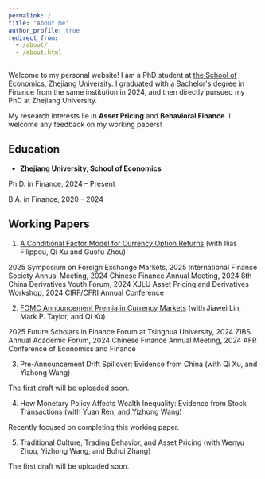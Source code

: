 ```yaml
---
permalink: /
title: "About me"
author_profile: true
redirect_from: 
  - /about/
  - /about.html
---
```


Welcome to my personal website! I am a PhD student at [the School of Economics, Zhejiang University](http://www.cec.zju.edu.cn/). I graduated with a Bachelor's degree in Finance from the same institution in 2024, and then directly pursued my PhD at Zhejiang University.

My research interests lie in **Asset Pricing** and **Behavioral Finance**. I welcome any feedback on my working papers!

## Education
- **Zhejiang University, School of Economics**

Ph.D. in Finance, 2024 – Present  

B.A. in Finance, 2020 – 2024

## Working Papers
1. [A Conditional Factor Model for Currency Option Returns](https://papers.ssrn.com/sol3/papers.cfm?abstract_id=4991516) (with Ilias Filippou, Qi Xu and Guofu Zhou)

  2025 Symposium on Foreign Exchange Markets, 2025 International Finance Society Annual Meeting, 2024 Chinese Finance Annual Meeting, 2024 8th China Derivatives Youth Forum, 2024 XJLU Asset Pricing and Derivatives Workshop, 2024 CIRF/CFRI Annual Conference

2. [FOMC Announcement Premia in Currency Markets](https://papers.ssrn.com/sol3/papers.cfm?abstract_id=5237922) (with Jiawei Lin, Mark P. Taylor, and Qi Xu)

  2025 Future Scholars in Finance Forum at Tsinghua University, 2024 ZIBS Annual Academic Forum, 2024 Chinese Finance Annual Meeting, 2024 AFR Conference of Economics and Finance

3. Pre-Announcement Drift Spillover: Evidence from China (with Qi Xu, and Yizhong Wang)

  The first draft will be uploaded soon.

4. How Monetary Policy Affects Wealth Inequality: Evidence from Stock Transactions (with Yuan Ren, and Yizhong Wang)

  Recently focused on completing this working paper.

5. Traditional Culture, Trading Behavior, and Asset Pricing (with Wenyu Zhou, Yizhong Wang, and Bohui Zhang)

  The first draft will be uploaded soon.
